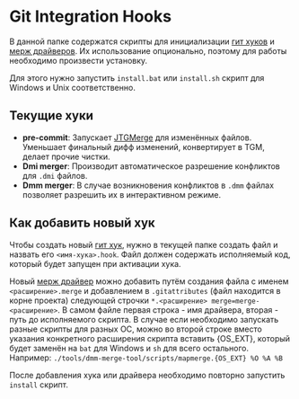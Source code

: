 # Git Integration Hooks

В данной папке содержатся скрипты для инициализации [гит хуков] и [мерж драйверов].
Их использование опционально, поэтому для работы необходимо произвести установку.

Для этого нужно запустить `install.bat` или `install.sh` скрипт для Windows и Unix соответственно.

## Текущие хуки

* **pre-commit**: Запускает [JTGMerge] для изменённых файлов. Уменьшает финальный дифф изменений, конвертирует в TGM, делает прочие чистки.
* **Dmi merger**: Производит автоматическое разрешение конфликтов для `.dmi` файлов.
* **Dmm merger**: В случае возникновения конфликтов в `.dmm` файлах позволяет разрешить их в интерактивном режиме.

## Как добавить новый хук

Чтобы создать новый [гит хук], нужно в текущей папке создать файл и назвать его `<имя-хука>.hook`.
Файл должен содержать исполняемый код, который будет запущен при активации хука.

Новый [мерж драйвер] можно добавить путём создания файла с именем `<расширение>.merge`
и добавлением в `.gitattributes` (файл находится в корне проекта) следующей строчки `*.<расширение> merge=merge-<расширение>`.
В самом файле первая строка - имя драйвера, вторая - путь до исполняемого скрипта. В случае если необходимо запускать разные скрипты для разных ОС, можно во второй строке вместо указания конкретного расширения скрипта вставить {OS_EXT}, который будет заменён на `bat` для Windows и `sh` для всего остального. Например: `./tools/dmm-merge-tool/scripts/mapmerge.{OS_EXT} %O %A %B`

После добавления хука или драйвера необходимо повторно запустить `install` скрипт.

[гит хуков]: https://git-scm.com/book/en/v2/Customizing-Git-Git-Hooks
[гит хук]: https://git-scm.com/book/en/v2/Customizing-Git-Git-Hooks
[мерж драйверов]: https://git-scm.com/docs/gitattributes#_performing_a_three_way_merge
[мерж драйвер]: https://git-scm.com/docs/gitattributes#_performing_a_three_way_merge
[JTGMerge]: ../dmm-merge-tool/README.md